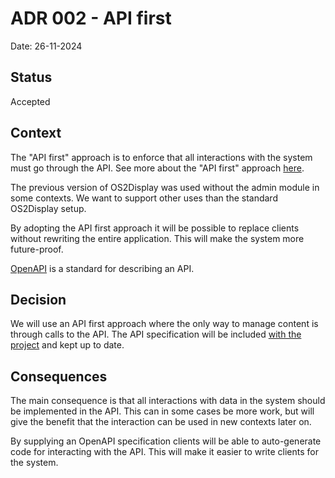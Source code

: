 # ADR 002 - API first

Date: 26-11-2024

## Status

Accepted

## Context

The "API first" approach is to enforce that all interactions with the system must go through the API.
See more about the "API first" approach [here](https://swagger.io/resources/articles/adopting-an-api-first-approach/).

The previous version of OS2Display was used without the admin module in some contexts.
We want to support other uses than the standard OS2Display setup.

By adopting the API first approach it will be possible to replace clients without rewriting the entire application.
This will make the system more future-proof.

[OpenAPI](https://www.openapis.org/) is a standard for describing an API.

## Decision

We will use an API first approach where the only way to manage content is through calls to the API.
The API specification will be included [with the project](../../public/api-spec-v2.json) and kept up to date.

## Consequences

The main consequence is that all interactions with data in the system should be implemented in the API.
This can in some cases be more work, but will give the benefit that the interaction can be used in new contexts later
on.

By supplying an OpenAPI specification clients will be able to auto-generate code for interacting with the API.
This will make it easier to write clients for the system.
